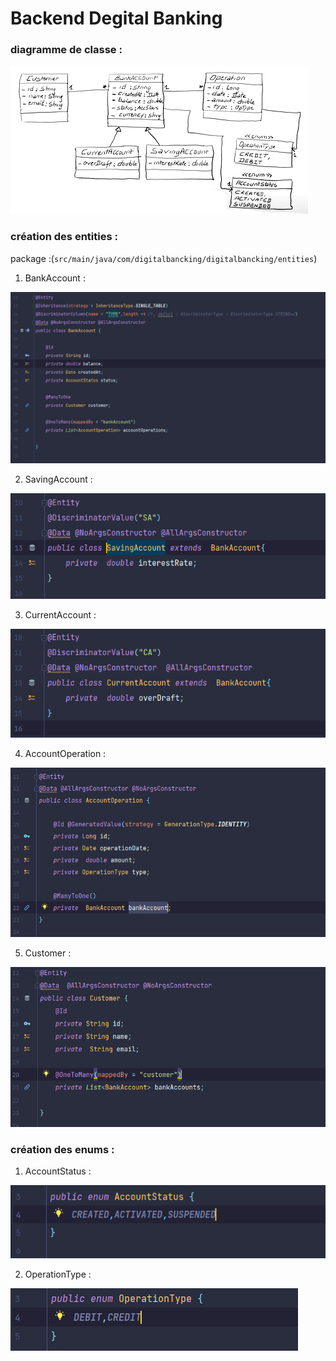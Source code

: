 # Backend Degital Banking 

### diagramme de classe :
![img.png](images/img.png)


### création des entities :
package :(`src/main/java/com/digitalbancking/digitalbancking/entities`)
1. BankAccount : 

![img1.png](images/img_1.png)

2. SavingAccount :

![img2.png](images/img_2.png)

3. CurrentAccount :

![img3.png](images/img_3.png)


4. AccountOperation :

![img4.png](images/img_4.png)

5. Customer :

![img5.png](images/img_5.png)

### création des enums :

1. AccountStatus :

![img6.png](images/img_6.png)


2. OperationType :

![img7.png](images/img_7.png)



